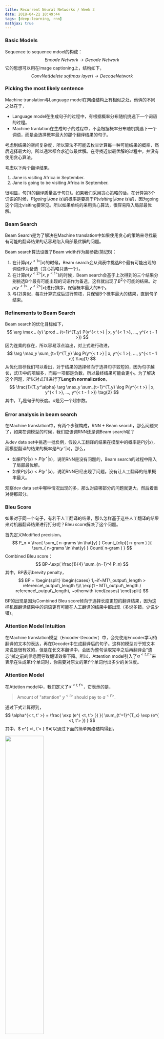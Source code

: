 ```yaml
---
title: Recurrent Neural Networks / Week 3
date: 2018-04-21 10:49:44
tags: [deep-learning, rnn]
mathjax: true
---
```


### Basic Models

Sequence to sequence mdoel的构成：
$$
Encode~Network \rightarrow Decode~Network
$$
它的思想可以用在Image captioning上，结构如下，
$$
ConvNet (delete~softmax~layer) \rightarrow Decode Network
$$
<!-- more -->

### Picking the most likely sentence

Machine translation与Language model在网络结构上有相似之处，他俩的不同之处在于，

* Language model在生成句子的过程中，有根据概率分布随机挑选下一个词语的过程。
* Machine tranlation在生成句子的过程中，不会根据概率分布随机挑选下一个词语，而是会选择概率最大的那个翻译结果的句子。

考虑到结果的空间复杂度，所以算法不可能去枚举计算每一种可能结果的概率，然后选择最大的，所以通常都会求近似最优解。在寻找近似最优解的过程中，并没有使用贪心算法。

考虑以下两个翻译结果，

1. Jane is visiting Africa in September.
2. Jane is going to be visiting Africa in September.

很明显，句(1)的翻译质量高于句(2)。如果我们采用贪心策略的话，在计算第3个词语的时候，$P(going | Jane~is)$的概率是要高于$P(visiting|Jane~is)$的，因为going这个词比visiting要常见。所以如果单纯的采用贪心算法，很容易陷入局部最优解。

### Beam Search

Beam Search是为了解决在Machine translation中如果使用贪心的策略来寻找最有可能的翻译结果的话容易陷入局部最优解的问题。

Beam search算法设置了Beam width作为超参数(简记B)：

1. 在计算$p(y^{< 1 >} |x)$的时候，Beam search会从词表中挑选B个最有可能出现的词语作为备选（贪心策略只选一个）。
2. 在计算$p(y^{< 2 >} | x, y^{< 1 >})$的时候，Beam search会基于上次得到的三个结果分别挑选B个最有可能出现的词语作为备选，这样就出现了$B^2$个可能的结果。对$p(y^{< 1 >}, y^{< 2 >} | x)$进行排序，保留概率最大的B个。
3. 与(2)类似，每次计算完成后进行剪枝，只保留B个概率最大的结果，直到句子结束。

### Refinements to Beam Search

Beam search的优化目标如下，
$$
\arg \max _ {y} \prod _ {t=1}^{T_y} P(y^{< t >} | x, y^{< 1 >}, ..., y^{< t - 1 >})
$$
因为连乘的存在，所以容易浮点溢出，对上式进行改进，
$$
\arg \max_y \sum_{t=1}^{T_y} \log P(y^{< t >} | x, y^{< 1 >}, ..., y^{< t - 1 >})
\tag{1}
$$
从优化目标我们可以看出，对于结果的选择倾向于选择句子较短的，因为句子越长，式(1)中的项越多，而每一项都是负数，所以最终结果可能会更小。为了解决这个问题，所以对式(1)进行了**Length normalization**，
$$
\frac{1}{T_y^\alpha} \arg \max_y \sum_{t=1}^{T_y} \log P(y^{< t >} | x, y^{< 1 >}, ..., y^{< t - 1 >})
\tag{2}
$$
其中，$T_y$是句子的长度。$\alpha$是另一个超参数。

### Error analysis in beam search

在Machine translation中，有两个步骤构成，RNN + Beam search，那么问题来了，如果在调模型的时候，我们应该调RNN还是调Beam search呢？

从dev data set中挑选一批负例，假设人工翻译的结果在模型中的概率是$P(\hat{y}|x)$，而模型翻译的结果的概率是$P(y^{\star}|x)$，那么，

* 如果$P(\hat{y}|x) > P(y^{\star}|x)$，说明RNN是没有问题的，Beam search的过程中陷入了局部最优解。
* 如果$P(\hat{y}|x) < P(y^{\star}|x)$，说明RNN已经出现了问题，没有让人工翻译的结果概率最大。

观察dev data set中哪种情况出现的多，那么对应哪部分的问题就更大，然后着重对待那部分。

### Bleu Score

如果对于同一个句子，有若干人工翻译的结果，那么怎样基于这些人工翻译的结果来对机器翻译结果进行打分呢？Bleu score解决了这个问题。

首先定义Modified precision，
$$
P_n = \frac{ \sum_{ n-grams \in \hat{y} } Count_{clip}( n-gram ) }{ \sum_{ n-grams \in \hat{y} } Count( n-gram ) }
$$
Combined Bleu score：
$$
BP~\exp( \frac{1}{4} \sum_{n=1}^4 P_n)
$$
其中，BP表示brevity penalty，
$$
BP = 
\begin{split}
\begin{cases}
1,~if~MT\_output\_length > reference\_output\_length \\\\
\exp(1 - MT\_output\_length / reference\_output\_length), ~otherwith
\end{cases}
\end{split}
$$

BP的出现是因为Combined Bleu score倾向于选择长度更短的翻译结果，因为这样机器翻译结果中的词语更有可能在人工翻译的结果中都出现（多说多错，少说少错）。

### Attention Model Intuition

在Machine translation模型（Encoder-Decoder）中，会先使用Encoder学习待翻译的文本的表达，再在Decoder中生成翻译后的句子。这样的模型对于短文本来说是很有效的，但是在长文本翻译中，会因为整句读取完毕之后再翻译会“遗忘”掉之前的信息而导致翻译效果下降。所以，Attention model引入了$\alpha^{< t, t' >}$来表示在生成第$t$个单词时，你需要对原文的第$t'$个单词付出多少的关注度。

### Attention Model

 在Attetion model中，我们定义了$\alpha^{< t, t' >}$，它表示的是，

> Amount of "attention" $y^{< t >}$ should pay to $a^{< t' > }$.

通过下式计算得到，
$$
\alpha^{< t, t' >} = \frac{ \exp (e^{ <t, t'> }) }{ \sum_{t'=1}^{T_x} \exp (e^{ <t, t'> }) }
$$
其中，$ e^{ <t, t'> } $可以通过下面的简单网络结构得到，

<img src="/img/rnn-w3/alpha-cal.jpg" width="50%" align=center />

### Speech Recognition

在Speech recognition中有一个很有意思的方法叫做CTC cost。

我们都知道，语音识别中，$T_x$要远大于$T_y$（假设一段10s的音频，采集频率是100帧，那么输入的长度就是1000，而输出的字母个数远小于1000）。CTC cost允许输出重复的字母以及空白符等，这样就允许输出的长度与输入的长度一致，之后再进行输出的压缩。

### Conclusion

终终终终终终终终终终终终终终于，学完了！菜鸡从刚开始跟不上字幕，到后面可以脱离字幕也是不容易。Pursue your dreams！